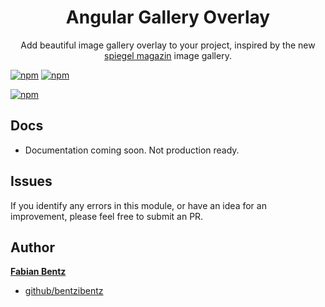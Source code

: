 <h1 align="center">Angular Gallery Overlay</h1>

<p align="center">Add beautiful image gallery overlay to your project, inspired by the new <a href="https://www.spiegel.de/panorama/wangerooge-badestrand-nach-sturmfluten-fast-vollstaendig-weg-a-767933a5-4d9c-447b-8029-159d74b6efe2" target="_blank">spiegel magazin</a> image gallery.</p>


[![npm](https://img.shields.io/badge/demo-online-ed1c46.svg)](https://bentzibentz.github.io/ngx-gallery-overlay-demo/)
[![npm](https://img.shields.io/npm/v/@ngx-image-overlay/core.svg?maxAge=2592000?style=plastic)](https://www.npmjs.com/package/ngx-image-overlay)

<!--
[![npm](https://img.shields.io/npm/dt/@ngx-gallery/core.svg?maxAge=2592000?style=plastic)](https://www.npmjs.com/package/@ngx-gallery/core)
-->
[![npm](https://img.shields.io/npm/l/express.svg?maxAge=2592000)](/LICENSE)


## Docs

- Documentation coming soon. Not production ready.

## Issues

If you identify any errors in this module, or have an idea for an improvement, please feel free to submit an PR.

## Author

 **[Fabian Bentz](https://www.fabianbentz.de)**

- [github/bentzibentz](https://github.com/bentzibentz)
